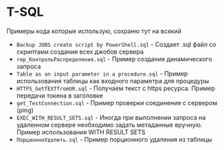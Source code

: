 # T-SQL
Примеры кода которые использую, сохраню тут на всякий

- `Backup JOBS create script by PowerShell.sql` - Создает .sql файл со скриптами создания всех джобов сервера
- `rep_КонтрольРаспределения.sql` - Пример создания динамического запроса
- `Table as an input parameter in a procedure.sql` - Пример использования таблицы как входного параметра для процедуры
- `HTTPS_GetTEXTfromUR.sql` - Получаем текст с https ресурса. Пример передачи токена в заголовке 
- `get_TestConnection.sql` - Пример проверки соединения с сервером (ping)
- `EXEC_WITH_RESULT_SETS.sql` - Иногда при выполнении запроса на удаленном сервере необходимо задать метаданные вручную. Пример использования WITH RESULT SETS
- `ПорционноУдалить.sql` - Пример порционного удаления из таблицы
